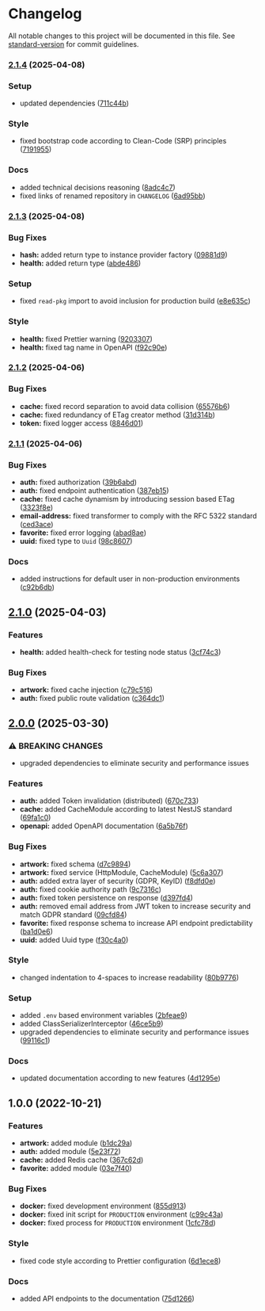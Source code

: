 # Changelog

All notable changes to this project will be documented in this file. See [standard-version](https://github.com/conventional-changelog/standard-version) for commit guidelines.

### [2.1.4](https://github.com/enteocode/artic/compare/v2.1.3...v2.1.4) (2025-04-08)


### Setup

* updated dependencies ([711c44b](https://github.com/enteocode/artic/commit/711c44b50c3a2c25d4661d1aa0d9ebc566601a8b))


### Style

* fixed bootstrap code according to Clean-Code (SRP) principles ([7191955](https://github.com/enteocode/artic/commit/7191955fa1c65021e8726d2d0166da8cbc61a0d1))


### Docs

* added technical decisions reasoning ([8adc4c7](https://github.com/enteocode/artic/commit/8adc4c74e2e78ceb724f399ec10a72845615dd96))
* fixed links of renamed repository in `CHANGELOG` ([6ad95bb](https://github.com/enteocode/artic/commit/6ad95bbbdc8b5dee93bb05ff34cf2e307ed2f56c))

### [2.1.3](https://github.com/enteocode/artic/compare/v2.1.2...v2.1.3) (2025-04-08)


### Bug Fixes

* **hash:** added return type to instance provider factory ([09881d9](https://github.com/enteocode/artic/commit/09881d9eb8333ea504b8f4baafa2d14a8b15b54d))
* **health:** added return type ([abde486](https://github.com/enteocode/artic/commit/abde4860507fb224ebcaa28439180f9fc002b73b))


### Setup

* fixed `read-pkg` import to avoid inclusion for production build ([e8e635c](https://github.com/enteocode/artic/commit/e8e635c0ca38152f6ab2743aefcb1d2da399236b))


### Style

* **health:** fixed Prettier warning ([9203307](https://github.com/enteocode/artic/commit/9203307a1293346e476211a12695c5920a4d1c75))
* **health:** fixed tag name in OpenAPI ([f92c90e](https://github.com/enteocode/artic/commit/f92c90e10b8b994b28ff562ef9905cb6fe08d5ea))

### [2.1.2](https://github.com/enteocode/artic/compare/v2.1.1...v2.1.2) (2025-04-06)


### Bug Fixes

* **cache:** fixed record separation to avoid data collision ([65576b6](https://github.com/enteocode/artic/commit/65576b6e2d7032a0407c1eeef5ce2a31b8b66e2a))
* **cache:** fixed redundancy of ETag creator method ([31d314b](https://github.com/enteocode/artic/commit/31d314b7d100281837bc34eee07af51e6bd8ead4))
* **token:** fixed logger access ([8846d01](https://github.com/enteocode/artic/commit/8846d01ddcb1440e09dad09c1b76410c7e745609))

### [2.1.1](https://github.com/enteocode/artic/compare/v2.1.0...v2.1.1) (2025-04-06)


### Bug Fixes

* **auth:** fixed authorization ([39b6abd](https://github.com/enteocode/artic/commit/39b6abd672b8b6de87e7eb880f911c970f48c93b))
* **auth:** fixed endpoint authentication ([387eb15](https://github.com/enteocode/artic/commit/387eb15645827a383fa8141b992adccc45cd500e))
* **cache:** fixed cache dynamism by introducing session based ETag ([3323f8e](https://github.com/enteocode/artic/commit/3323f8e4ff1a7ec885e920c3dafca3ae8ee45b90))
* **email-address:** fixed transformer to comply with the RFC 5322 standard ([ced3ace](https://github.com/enteocode/artic/commit/ced3acedbfe425cb0681a3d775da8ea99c31b450))
* **favorite:** fixed error logging ([abad8ae](https://github.com/enteocode/artic/commit/abad8ae83cc5a5755b12071f7d0cf474483eedba))
* **uuid:** fixed type to `Uuid` ([98c8607](https://github.com/enteocode/artic/commit/98c8607680a3781f6e1f3458c8e2a2899ef73353))


### Docs

* added instructions for default user in non-production environments ([c92b6db](https://github.com/enteocode/artic/commit/c92b6db3bc3c477a1fcb63a9f23b250f7f2caf18))

## [2.1.0](https://github.com/enteocode/artic/compare/v2.0.0...v2.1.0) (2025-04-03)


### Features

* **health:** added health-check for testing node status ([3cf74c3](https://github.com/enteocode/artic/commit/3cf74c3638306238418c90c4e958da6429783573))


### Bug Fixes

* **artwork:** fixed cache injection ([c79c516](https://github.com/enteocode/artic/commit/c79c5166179e007c000a4fd9611dbeb9dc9a6832))
* **auth:** fixed public route validation ([c364dc1](https://github.com/enteocode/artic/commit/c364dc12057027ae7843523e147aebab44546b24))

## [2.0.0](https://github.com/enteocode/artic/compare/v1.0.0...v2.0.0) (2025-03-30)


### ⚠ BREAKING CHANGES

* upgraded dependencies to eliminate security and performance issues

### Features

* **auth:** added Token invalidation (distributed) ([670c733](https://github.com/enteocode/artic/commit/670c73377d3c9318cdc2abd2503f9710dc588e91))
* **cache:** added CacheModule according to latest NestJS standard ([69fa1c0](https://github.com/enteocode/artic/commit/69fa1c0aa64132db609e140bb0926843fb6a9daa))
* **openapi:** added OpenAPI documentation ([6a5b76f](https://github.com/enteocode/artic/commit/6a5b76f7e8ec48085b12b2ddeb9a5625892948fa))


### Bug Fixes

* **artwork:** fixed schema ([d7c9894](https://github.com/enteocode/artic/commit/d7c9894d7ed384718dd937ff5ac09e8f45f9da13))
* **artwork:** fixed service (HttpModule, CacheModule) ([5c6a307](https://github.com/enteocode/artic/commit/5c6a30739c437f59e5d784c6f125859c3d33ec7f))
* **auth:** added extra layer of security (GDPR, KeyID) ([f8dfd0e](https://github.com/enteocode/artic/commit/f8dfd0e16412cdf85f6c5d2828db60d3bc7648b1))
* **auth:** fixed cookie authority path ([9c7316c](https://github.com/enteocode/artic/commit/9c7316c1500c928b724367b7e29b1de9c6432e86))
* **auth:** fixed token persistence on response ([d397fd4](https://github.com/enteocode/artic/commit/d397fd41be9fb9c6e835c34881e26209274aa213))
* **auth:** removed email address from JWT token to increase security and match GDPR standard ([09cfd84](https://github.com/enteocode/artic/commit/09cfd8417ca1a2dc37e881d5fa172a28349ea401))
* **favorite:** fixed response schema to increase API endpoint predictability ([ba1d0e6](https://github.com/enteocode/artic/commit/ba1d0e6de1994097e1659aa8e94e07a655d27c34))
* **uuid:** added Uuid type ([f30c4a0](https://github.com/enteocode/artic/commit/f30c4a05178f847b2c411636bf9c9a00283903d3))


### Style

* changed indentation to 4-spaces to increase readability ([80b9776](https://github.com/enteocode/artic/commit/80b9776372b3d9d2a4fea1310d721ca6889cfff1))


### Setup

* added `.env` based environment variables ([2bfeae9](https://github.com/enteocode/artic/commit/2bfeae902ac367c51ee160dbb753f6623ede8bfe))
* added ClassSerializerInterceptor ([46ce5b9](https://github.com/enteocode/artic/commit/46ce5b957a81cfa486c665276c3cc714c5fa9deb))
* upgraded dependencies to eliminate security and performance issues ([99116c1](https://github.com/enteocode/artic/commit/99116c18b011b20517f56543b44d26ecb239a09c))


### Docs

* updated documentation according to new features ([4d1295e](https://github.com/enteocode/artic/commit/4d1295e01843a6a46aaa94bc3a6c2f57ec240439))

## 1.0.0 (2022-10-21)


### Features

* **artwork:** added module ([b1dc29a](https://github.com/enteocode/artic/commit/b1dc29a35664db71a3808fb84e7a88b25013712b))
* **auth:** added module ([5e23f72](https://github.com/enteocode/artic/commit/5e23f72e4a8178b0297e66270d16114427c92de8))
* **cache:** added Redis cache ([367c62d](https://github.com/enteocode/artic/commit/367c62dae77a553ff1ee79cf9933fa75459fd88d))
* **favorite:** added module ([03e7f40](https://github.com/enteocode/artic/commit/03e7f400c1950975c88bb14dccf562d2a42052c9))


### Bug Fixes

* **docker:** fixed development environment ([855d913](https://github.com/enteocode/artic/commit/855d913e88caa42b088c8dc6e3c6bfc22716caa8))
* **docker:** fixed init script for `PRODUCTION` environment ([c99c43a](https://github.com/enteocode/artic/commit/c99c43a802e82952cbf96706fec652e219feaea6))
* **docker:** fixed process for `PRODUCTION` environment ([1cfc78d](https://github.com/enteocode/artic/commit/1cfc78d00d5bca8026132d4dbdd22c62cad73b20))


### Style

* fixed code style according to Prettier configuration ([6d1ece8](https://github.com/enteocode/artic/commit/6d1ece8244e655bf90a30eb0fbcaff906976a004))


### Docs

* added API endpoints to the documentation ([75d1266](https://github.com/enteocode/artic/commit/75d1266d035c3a8de7c0cdb6984067c3458a9589))
